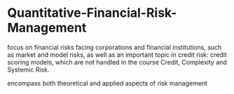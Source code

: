 # Quantitative-Financial-Risk-Management

focus on financial risks facing corporations and financial institutions, such as market and model risks, as well as an important topic in credit risk:
credit scoring models, which are not handled in the course Credit, Complexity and Systemic Risk.

encompass both theoretical and applied aspects of risk management
